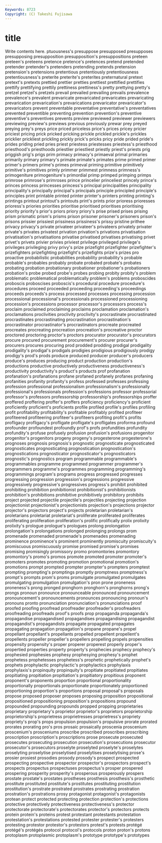 ```yaml
---
Keywords: 8723 
Copyright: (C) Takeshi Fujisawa
---
```


# title

Write contents here.
ptuousness's presuppose presupposed presupposes presupposing presupposition
presupposition's presuppositions preteen preteen's preteens pretence pretence's pretences pretend pretended
pretender pretender's pretenders pretending pretends pretension pretension's pretensions pretentious pretentiously
pretentiousness pretentiousness's preterite preterite's preterites preternatural pretext pretext's pretexts prettied
prettier pretties prettiest prettified prettifies prettify prettifying prettily prettiness prettiness's
pretty prettying pretty's pretzel pretzel's pretzels prevail prevailed prevailing prevails
prevalence prevalence's prevalent prevaricate prevaricated prevaricates prevaricating prevarication prevarication's prevarications
prevaricator prevaricator's prevaricators prevent preventable preventative preventative's preventatives prevented preventible
preventing prevention prevention's preventive preventive's preventives prevents preview previewed previewer
previewers previewing preview's previews previous previously prewar prey preyed preying
prey's preys price priced priceless price's prices pricey pricier priciest
pricing prick pricked pricking prickle prickled prickle's prickles pricklier prickliest
prickling prickly prick's pricks pricy pride prided pride's prides priding
pried pries priest priestess priestesses priestess's priesthood priesthood's priesthoods priestlier
priestliest priestly priest's priests prig priggish prig's prigs prim primacy
primacy's primaeval primal primaries primarily primary primary's primate primate's primates
prime primed primer primer's primers prime's primes primeval priming primitive
primitively primitive's primitives primly primmer primmest primness primness's primogeniture primogeniture's
primordial primp primped primping primps primrose primrose's primroses prince princelier
princeliest princely prince's princes princess princesses princess's principal principalities principality
principality's principally principal's principals principle principled principle's principles print printable
printed printer printer's printers printing printing's printings printout printout's printouts
print's prints prior prioress prioresses prioress's priories priorities prioritise prioritised
prioritises prioritising priority priority's prior's priors priory priory's prise prised
prises prising prism prismatic prism's prisms prison prisoner prisoner's prisoners
prison's prisons prissier prissiest prissiness prissiness's prissy pristine prithee privacy
privacy's private privateer privateer's privateers privately privater private's privates privatest
privation privation's privations privatisation privatisation's privatisations privatise privatised privatises privatising
privet privet's privets privier privies priviest privilege privileged privilege's privileges
privileging privy privy's prize prizefight prizefighter prizefighter's prizefighters prizefighting prizefight's
prizefights prize's prizes pro proactive probabilistic probabilities probability probability's probable
probable's probables probably probate probated probate's probates probating probation probationary
probationer probationer's probationers probation's probe probed probe's probes probing probity
probity's problem problematic problematical problematically problem's problems proboscides proboscis proboscises
proboscis's procedural procedure procedure's procedures proceed proceeded proceeding proceeding's proceedings
proceeds proceeds's process processed processes processing procession processional processional's processionals
processioned processioning procession's processions processor processor's processors process's proclaim proclaimed
proclaiming proclaims proclamation proclamation's proclamations proclivities proclivity proclivity's procrastinate procrastinated
procrastinates procrastinating procrastination procrastination's procrastinator procrastinator's procrastinators procreate procreated procreates
procreating procreation procreation's procreative proctor proctored proctoring proctor's proctors procurator
procurator's procurators procure procured procurement procurement's procurer procurer's procurers procures
procuring prod prodded prodding prodigal prodigality prodigality's prodigal's prodigals prodigies
prodigious prodigiously prodigy prodigy's prod's prods produce produced producer producer's
producers produce's produces producing product production production's productions productive productively
productiveness productiveness's productivity productivity's product's products prof profanation profanation's profanations
profane profaned profanely profanes profaning profanities profanity profanity's profess professed
professes professing profession professional professionalism professionalism's professionally professional's professionals profession's
professions professor professorial professor's professors professorship professorship's professorships proffer proffered
proffering proffer's proffers proficiency proficiency's proficient proficiently proficient's proficients profile
profiled profile's profiles profiling profit profitability profitability's profitable profitably profited
profiteer profiteered profiteering profiteer's profiteers profiting profit's profits profligacy profligacy's
profligate profligate's profligates proforma profound profounder profoundest profoundly prof's profs
profundities profundity profundity's profuse profusely profusion profusion's profusions progenitor progenitor's
progenitors progeny progeny's progesterone progesterone's prognoses prognosis prognosis's prognostic prognosticate
prognosticated prognosticates prognosticating prognostication prognostication's prognostications prognosticator prognosticator's prognosticators prognostic's
prognostics program programmable programmable's programmables programme programmed programmer programmer's programmers
programme's programmes programming programming's programmings program's programs progress progressed progresses
progressing progression progression's progressions progressive progressively progressive's progressives progress's prohibit
prohibited prohibiting prohibition prohibitionist prohibitionist's prohibitionists prohibition's prohibitions prohibitive prohibitively
prohibitory prohibits project projected projectile projectile's projectiles projecting projection projectionist
projectionist's projectionists projection's projections projector projector's projectors project's projects proletarian
proletarian's proletarians proletariat proletariat's proliferate proliferated proliferates proliferating proliferation proliferation's
prolific prolifically prolix prolixity prolixity's prologue prologue's prologues prolong prolongation
prolongation's prolongations prolonged prolonging prolongs prom promenade promenaded promenade's promenades
promenading prominence prominence's prominent prominently promiscuity promiscuity's promiscuous promiscuously promise
promised promise's promises promising promisingly promissory promo promontories promontory promontory's
promo's promos promote promoted promoter promoter's promoters promotes promoting promotion
promotional promotion's promotions prompt prompted prompter prompter's prompters promptest prompting
prompting's promptings promptly promptness promptness's prompt's prompts prom's proms promulgate
promulgated promulgates promulgating promulgation promulgation's pron prone proneness proneness's prong
pronged pronghorn pronghorn's pronghorns prong's prongs pronoun pronounce pronounceable pronounced
pronouncement pronouncement's pronouncements pronounces pronouncing pronoun's pronouns pronto pronunciation pronunciation's
pronunciations proof proofed proofing proofread proofreader proofreader's proofreaders proofreading proofreads
proof's proofs prop propaganda propaganda's propagandise propagandised propagandises propagandising propagandist
propagandist's propagandists propagate propagated propagates propagating propagation propagation's propane propane's
propel propellant propellant's propellants propelled propellent propellent's propellents propeller propeller's
propellers propelling propels propensities propensity propensity's proper properer properest properly
proper's propertied properties property property's prophecies prophecy prophecy's prophesied prophesies
prophesy prophesying prophesy's prophet prophetess prophetesses prophetess's prophetic prophetically prophet's
prophets prophylactic prophylactic's prophylactics prophylaxis prophylaxis's propinquity propinquity's propitiate propitiated
propitiates propitiating propitiation propitiation's propitiatory propitious proponent proponent's proponents proportion
proportional proportionality proportionally proportionals proportionate proportionately proportioned proportioning proportion's proportions
proposal proposal's proposals propose proposed proposer proposes proposing proposition propositional
propositioned propositioning proposition's propositions propound propounded propounding propounds propped propping
proprietaries proprietary proprietary's proprietor proprietor's proprietors proprietorship proprietorship's proprietress proprietresses
proprietress's propriety propriety's prop's props propulsion propulsion's propulsive prorate prorated
prorates prorating pro's pros prosaic prosaically proscenia proscenium proscenium's prosceniums
proscribe proscribed proscribes proscribing proscription proscription's proscriptions prose prosecute prosecuted
prosecutes prosecuting prosecution prosecution's prosecutions prosecutor prosecutor's prosecutors proselyte proselyted
proselyte's proselytes proselyting proselytise proselytised proselytises proselytising prose's prosier prosiest
prosodies prosody prosody's prospect prospected prospecting prospective prospector prospector's prospectors
prospect's prospects prospectus prospectuses prospectus's prosper prospered prospering prosperity prosperity's
prosperous prosperously prospers prostate prostate's prostates prostheses prosthesis prosthesis's prosthetic
prostitute prostituted prostitute's prostitutes prostituting prostitution prostitution's prostrate prostrated prostrates
prostrating prostration prostration's prostrations prosy protagonist protagonist's protagonists protean protect
protected protecting protection protection's protections protective protectively protectiveness protectiveness's protector
protectorate protectorate's protectorates protector's protectors protects protein protein's proteins protest
protestant protestants protestation protestation's protestations protested protester protester's protesters protesting
protestor protestor's protestors protest's protests protégé protégé's protégés protocol protocol's
protocols proton proton's protons protoplasm protoplasmic protoplasm's prototype prototype's prototypes
